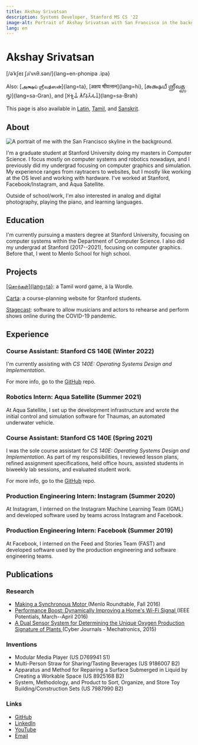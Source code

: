 ```yaml
---
title: Akshay Srivatsan
description: Systems Developer, Stanford MS CS '22
image-alt: Portrait of Akshay Srivatsan with San Francisco in the background.
lang: en
---
```


# Akshay Srivatsan

[/əˈkʃeɪ ʃɹiˈvʌθ.sən/]{lang=en-phonipa .ipa}

Also: [அக்ஷய் ஶ்ரீவத்ஸன்]{lang=ta}, [अक्षय श्रीवत्सन]{lang=hi}, [𑌅𑌕𑍍𑌷𑌯𑍍
𑌶𑍍𑌰𑍀𑌵𑌤𑍍𑌸𑌨𑍍]{lang=sa-Gran}, and [𑀅𑀓𑁆𑀱𑀬𑁆 𑀰𑁆𑀭𑀻𑀯𑀢𑁆𑀲𑀦𑁆]{lang=sa-Brah}

This page is also available in [Latin](latin.html), [Tamil](tamil.html), and
[Sanskrit](sanskrit.html).

## About

![A portrait of me with the San Francisco skyline in the 
background.](assets/img/portrait-small.jpg)

I'm a graduate student at Stanford University doing my masters in Computer
Science. I focus mostly on computer systems and robotics nowadays, and I
previously did my undergrad focusing on computer graphics and simulation. My
experience ranges from raytracers to websites, but I mostly like working at the
OS level and working with hardware. I've worked at Stanford, Facebook/Instagram,
and Aqua Satellite.

Outside of school/work, I'm also interested in analog and digital photography,
playing the piano, and learning languages.

## Education

I'm currently pursuing a masters degree at Stanford University, focusing on
computer systems within the Department of Computer Science. I also did my
undergrad at Stanford (2017--2021), focusing on computer graphics. Before that,
I went to Menlo School for high school.

## Projects

[[சொற்கள்]{lang=ta}](https://aks.io/tamil-wordle/): a Tamil word game, à la
Wordle.

[Carta](https://carta.stanford.edu): a course-planning website for Stanford
students.

[Stagecast](https://taps.stanford.edu/stagecast): software to allow musicians
and actors to rehearse and perform shows online during the COVID-19 pandemic.

## Experience

### Course Assistant: Stanford CS 140E (Winter 2022)

I'm currently assisting with _CS 140E: Operating Systems Design and
Implementation_.

For more info, go to the [GitHub](https://github.com/dddrrreee/cs140e-22win)
repo.

### Robotics Intern: Aqua Satellite (Summer 2021)

At Aqua Satellite, I set up the development infrastructure and wrote the initial
control and simulation software for Thaumas, an automated underwater vehicle.

### Course Assistant: Stanford CS 140E (Spring 2021)

I was the sole course assistant for _CS 140E: Operating Systems Design and
Implementation_. As part of my responsibilities, I reviewed lesson plans,
refined assignment specifications, held office hours, assisted students in
biweekly lab sessions, and evaluated student work.

For more info, go to the [GitHub](https://github.com/dddrrreee/cs140e-21spr)
repo.

### Production Engineering Intern: Instagram (Summer 2020)

At Instagram, I interned on the Instagram Machine Learning Team (IGML) and
developed software used by teams across Instagram and Facebook.

### Production Engineering Intern: Facebook (Summer 2019)

At Facebook, I interned on the Feed and Stories Team (FAST) and developed
software used by the production engineering and software engineering teams.

## Publications

### Research

-   [Making a Synchronous Motor ](http://roundtable.menloschool.org/issue25/5_McNelly+Srivatsan_MS_Roundtable25_Fall_2016.pdf)
    (Menlo Roundtable, Fall 2016)
-   [Performance Boost: Dynamically Improving a Home's Wi-Fi Signal ](http://ieeexplore.ieee.org/abstract/document/7425403/)
    (IEEE Potentials, March--April 2016)
-   [A Dual Sensor System for Determining the Unique Oxygen Production Signature of Plants ](http://www.cyberjournals.com/Papers/2015/01.pdf)
    (Cyber Journals - Mechatronics, 2015)

### Inventions

-   Modular Media Player (US D769941 S1)
-   Multi-Person Straw for Sharing/Tasting Beverages (US 9186007 B2)
-   Apparatus and Method for Repairing a Surface Submerged in Liquid by Creating
    a Workable Space (US 8925168 B2)
-   System, Methodology, and Product to Sort, Organize, and Store Toy
    Building/Construction Sets (US 7987990 B2)

### Links

-   [GitHub](https://github.com/Akshay-Srivatsan)
-   [LinkedIn](https://www.linkedin.com/in/akshay-srivatsan/)
-   [YouTube](https://www.youtube.com/channel/UCUrJQeVdrtJZ1GjCXz1aWXA)
-   [Email](mailto:srivatsan.akshay+website@gmail.com)
